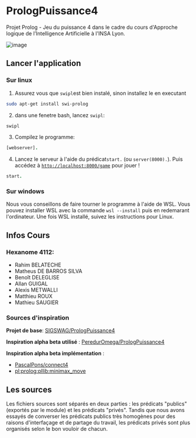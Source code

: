 # PrologPuissance4
Projet Prolog - Jeu du puissance 4 dans le cadre du cours d'Approche logique de l’Intelligence Artificielle à l'INSA Lyon.

![image](https://user-images.githubusercontent.com/36091631/144425789-c81eab37-f7e7-4146-9dd9-106e06f049e2.png)


## Lancer l'application 
### Sur linux
1. Assurez vous que `swipl`est bien instalé, sinon installez le en executant
```bash
sudo apt-get install swi-prolog
```
2. dans une fenetre bash, lancez `swipl`:
```bash
swipl
```
3. Compilez le programme:
```prolog
[webserver].
```
4. Lancez le serveur à l'aide du prédicat`start.` (ou `server(8000).`). Puis accédez à [`http://localhost:8000/game`](http://localhost:8000/game) pour jouer !
```prolog
start.
```

### Sur windows
Nous vous conseillons de faire tourner le programme à l'aide de WSL. Vous pouvez installer WSL avec la commande `wsl --install` puis en redemarant l'ordinateur. Une fois WSL installé, suivez les instructions pour Linux.

## Infos Cours

### Hexanome 4112:
- Rahim BELATECHE 
- Matheus DE BARROS SILVA 
- Benoît DELEGLISE 
- Allan GUIGAL 
- Alexis METWALLI 
- Matthieu ROUX 
- Mathieu SAUGIER

### Sources d'inspiration

**Projet de base**: [SIGSWAG/PrologPuissance4](https://github.com/SIGSWAG/PrologPuissance4)

**Inspiration alpha beta utilisé** : [PeredurOmega/PrologPuissance4](https://github.com/PeredurOmega/PrologPuissance4)

**Inspiration alpha beta implémentation** :
- [PascalPons/connect4](https://github.com/PascalPons/connect4/blob/part4/solver.cpp)
- [pl:prolog:pllib:minimax_move](https://ai.ia.agh.edu.pl/pl:prolog:pllib:minimax_move)

## Les sources
Les fichiers sources sont séparés en deux parties : les prédicats "publics" (exportés par le module) et les prédicats "privés". Tandis que nous avons essayés de converser les prédicats publics très homogènes pour des raisons d'interfaçage et de partage du travail, les prédicats privés sont plus organisés selon le bon vouloir de chacun.
